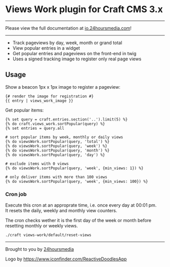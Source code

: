 # Views Work plugin for Craft CMS 3.x

---
Please view the full documentation at [io.24hoursmedia.com](https://io.24hoursmedia.com/views-work)!

----

* Track pageviews by day, week, month or grand total
* View popular entries in a widget
* Get popular entries and pageviews on the front-end in twig
* Uses a signed tracking image to register only real page views



## Usage

Show a beacon 1px x 1px image to register a pageview:

```
{# render the image for registration #}
{{ entry | views_work_image }}
```

Get popular items:
```
{% set query = craft.entries.section('..').limit(5) %}
{% do craft.views_work.sortPopular(query) %}
{% set entries = query.all

# sort popular items by week, monthly or daily views
{% do viewsWork.sortPopular(query, 'total') %}
{% do viewsWork.sortPopular(query, 'week') %}
{% do viewsWork.sortPopular(query, 'month') %}
{% do viewsWork.sortPopular(query, 'day') %}

# exclude items with 0 views
{% do viewsWork.sortPopular(query, 'week', {min_views: 1}) %}

# only deliver items with more than 100 views
{% do viewsWork.sortPopular(query, 'week', {min_views: 100}) %}
```

### Cron job

Execute this cron at an approprate time, i.e. once every day at 00:01 pm.  
It resets the daily, weekly and monthly view counters.  

The cron checks wether it is the first day of the week or month before resetting monthly or weekly views.

    ./craft views-work/default/reset-views

----

Brought to you by [24hoursmedia](https://www.24hoursmedia.com)

Logo by https://www.iconfinder.com/ReactiveDoodlesApp

